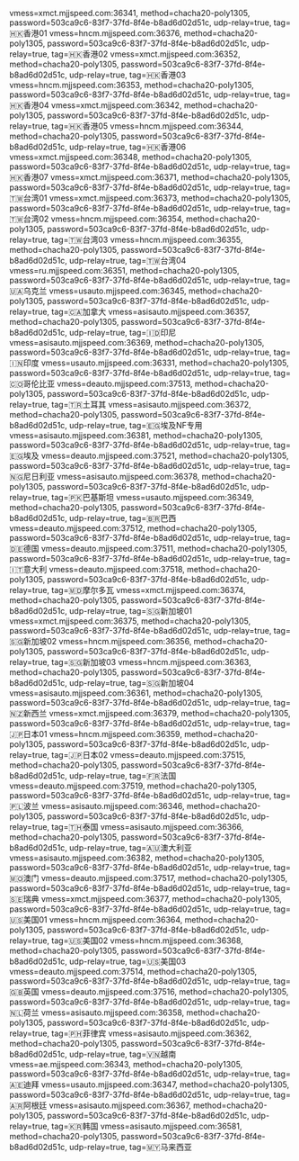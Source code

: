 vmess=xmct.mjjspeed.com:36341, method=chacha20-poly1305, password=503ca9c6-83f7-37fd-8f4e-b8ad6d02d51c, udp-relay=true, tag=🇭🇰香港01
vmess=hncm.mjjspeed.com:36376, method=chacha20-poly1305, password=503ca9c6-83f7-37fd-8f4e-b8ad6d02d51c, udp-relay=true, tag=🇭🇰香港02
vmess=xmct.mjjspeed.com:36352, method=chacha20-poly1305, password=503ca9c6-83f7-37fd-8f4e-b8ad6d02d51c, udp-relay=true, tag=🇭🇰香港03
vmess=hncm.mjjspeed.com:36353, method=chacha20-poly1305, password=503ca9c6-83f7-37fd-8f4e-b8ad6d02d51c, udp-relay=true, tag=🇭🇰香港04
vmess=xmct.mjjspeed.com:36342, method=chacha20-poly1305, password=503ca9c6-83f7-37fd-8f4e-b8ad6d02d51c, udp-relay=true, tag=🇭🇰香港05
vmess=hncm.mjjspeed.com:36344, method=chacha20-poly1305, password=503ca9c6-83f7-37fd-8f4e-b8ad6d02d51c, udp-relay=true, tag=🇭🇰香港06
vmess=xmct.mjjspeed.com:36348, method=chacha20-poly1305, password=503ca9c6-83f7-37fd-8f4e-b8ad6d02d51c, udp-relay=true, tag=🇭🇰香港07
vmess=xmct.mjjspeed.com:36371, method=chacha20-poly1305, password=503ca9c6-83f7-37fd-8f4e-b8ad6d02d51c, udp-relay=true, tag=🇹🇼台湾01
vmess=xmct.mjjspeed.com:36373, method=chacha20-poly1305, password=503ca9c6-83f7-37fd-8f4e-b8ad6d02d51c, udp-relay=true, tag=🇹🇼台湾02
vmess=hncm.mjjspeed.com:36354, method=chacha20-poly1305, password=503ca9c6-83f7-37fd-8f4e-b8ad6d02d51c, udp-relay=true, tag=🇹🇼台湾03
vmess=hncm.mjjspeed.com:36355, method=chacha20-poly1305, password=503ca9c6-83f7-37fd-8f4e-b8ad6d02d51c, udp-relay=true, tag=🇹🇼台湾04
vmess=ru.mjjspeed.com:36351, method=chacha20-poly1305, password=503ca9c6-83f7-37fd-8f4e-b8ad6d02d51c, udp-relay=true, tag=🇺🇦乌克兰
vmess=usauto.mjjspeed.com:36345, method=chacha20-poly1305, password=503ca9c6-83f7-37fd-8f4e-b8ad6d02d51c, udp-relay=true, tag=🇨🇦加拿大
vmess=asisauto.mjjspeed.com:36357, method=chacha20-poly1305, password=503ca9c6-83f7-37fd-8f4e-b8ad6d02d51c, udp-relay=true, tag=🇮🇩印尼
vmess=asisauto.mjjspeed.com:36369, method=chacha20-poly1305, password=503ca9c6-83f7-37fd-8f4e-b8ad6d02d51c, udp-relay=true, tag=🇮🇳印度
vmess=usauto.mjjspeed.com:36331, method=chacha20-poly1305, password=503ca9c6-83f7-37fd-8f4e-b8ad6d02d51c, udp-relay=true, tag=🇨🇴哥伦比亚
vmess=deauto.mjjspeed.com:37513, method=chacha20-poly1305, password=503ca9c6-83f7-37fd-8f4e-b8ad6d02d51c, udp-relay=true, tag=🇹🇷土耳其
vmess=asisauto.mjjspeed.com:36372, method=chacha20-poly1305, password=503ca9c6-83f7-37fd-8f4e-b8ad6d02d51c, udp-relay=true, tag=🇪🇬埃及NF专用
vmess=asisauto.mjjspeed.com:36381, method=chacha20-poly1305, password=503ca9c6-83f7-37fd-8f4e-b8ad6d02d51c, udp-relay=true, tag=🇪🇬埃及
vmess=deauto.mjjspeed.com:37521, method=chacha20-poly1305, password=503ca9c6-83f7-37fd-8f4e-b8ad6d02d51c, udp-relay=true, tag=🇳🇬尼日利亚
vmess=asisauto.mjjspeed.com:36378, method=chacha20-poly1305, password=503ca9c6-83f7-37fd-8f4e-b8ad6d02d51c, udp-relay=true, tag=🇵🇰巴基斯坦
vmess=usauto.mjjspeed.com:36349, method=chacha20-poly1305, password=503ca9c6-83f7-37fd-8f4e-b8ad6d02d51c, udp-relay=true, tag=🇧🇷巴西
vmess=deauto.mjjspeed.com:37512, method=chacha20-poly1305, password=503ca9c6-83f7-37fd-8f4e-b8ad6d02d51c, udp-relay=true, tag=🇩🇪德国
vmess=deauto.mjjspeed.com:37511, method=chacha20-poly1305, password=503ca9c6-83f7-37fd-8f4e-b8ad6d02d51c, udp-relay=true, tag=🇮🇹意大利
vmess=deauto.mjjspeed.com:37518, method=chacha20-poly1305, password=503ca9c6-83f7-37fd-8f4e-b8ad6d02d51c, udp-relay=true, tag=🇲🇩摩尔多瓦
vmess=xmct.mjjspeed.com:36374, method=chacha20-poly1305, password=503ca9c6-83f7-37fd-8f4e-b8ad6d02d51c, udp-relay=true, tag=🇸🇬新加坡01
vmess=xmct.mjjspeed.com:36375, method=chacha20-poly1305, password=503ca9c6-83f7-37fd-8f4e-b8ad6d02d51c, udp-relay=true, tag=🇸🇬新加坡02
vmess=hncm.mjjspeed.com:36356, method=chacha20-poly1305, password=503ca9c6-83f7-37fd-8f4e-b8ad6d02d51c, udp-relay=true, tag=🇸🇬新加坡03
vmess=hncm.mjjspeed.com:36363, method=chacha20-poly1305, password=503ca9c6-83f7-37fd-8f4e-b8ad6d02d51c, udp-relay=true, tag=🇸🇬新加坡04
vmess=asisauto.mjjspeed.com:36361, method=chacha20-poly1305, password=503ca9c6-83f7-37fd-8f4e-b8ad6d02d51c, udp-relay=true, tag=🇳🇿新西兰
vmess=xmct.mjjspeed.com:36379, method=chacha20-poly1305, password=503ca9c6-83f7-37fd-8f4e-b8ad6d02d51c, udp-relay=true, tag=🇯🇵日本01
vmess=hncm.mjjspeed.com:36359, method=chacha20-poly1305, password=503ca9c6-83f7-37fd-8f4e-b8ad6d02d51c, udp-relay=true, tag=🇯🇵日本02
vmess=deauto.mjjspeed.com:37515, method=chacha20-poly1305, password=503ca9c6-83f7-37fd-8f4e-b8ad6d02d51c, udp-relay=true, tag=🇫🇷法国
vmess=deauto.mjjspeed.com:37519, method=chacha20-poly1305, password=503ca9c6-83f7-37fd-8f4e-b8ad6d02d51c, udp-relay=true, tag=🇵🇱波兰
vmess=asisauto.mjjspeed.com:36346, method=chacha20-poly1305, password=503ca9c6-83f7-37fd-8f4e-b8ad6d02d51c, udp-relay=true, tag=🇹🇭泰国
vmess=asisauto.mjjspeed.com:36366, method=chacha20-poly1305, password=503ca9c6-83f7-37fd-8f4e-b8ad6d02d51c, udp-relay=true, tag=🇦🇺澳大利亚
vmess=asisauto.mjjspeed.com:36382, method=chacha20-poly1305, password=503ca9c6-83f7-37fd-8f4e-b8ad6d02d51c, udp-relay=true, tag=🇲🇴澳门
vmess=deauto.mjjspeed.com:37517, method=chacha20-poly1305, password=503ca9c6-83f7-37fd-8f4e-b8ad6d02d51c, udp-relay=true, tag=🇸🇪瑞典
vmess=xmct.mjjspeed.com:36377, method=chacha20-poly1305, password=503ca9c6-83f7-37fd-8f4e-b8ad6d02d51c, udp-relay=true, tag=🇺🇸美国01
vmess=hncm.mjjspeed.com:36364, method=chacha20-poly1305, password=503ca9c6-83f7-37fd-8f4e-b8ad6d02d51c, udp-relay=true, tag=🇺🇸美国02
vmess=hncm.mjjspeed.com:36368, method=chacha20-poly1305, password=503ca9c6-83f7-37fd-8f4e-b8ad6d02d51c, udp-relay=true, tag=🇺🇸美国03
vmess=deauto.mjjspeed.com:37514, method=chacha20-poly1305, password=503ca9c6-83f7-37fd-8f4e-b8ad6d02d51c, udp-relay=true, tag=🇬🇧英国
vmess=deauto.mjjspeed.com:37516, method=chacha20-poly1305, password=503ca9c6-83f7-37fd-8f4e-b8ad6d02d51c, udp-relay=true, tag=🇳🇱荷兰
vmess=asisauto.mjjspeed.com:36358, method=chacha20-poly1305, password=503ca9c6-83f7-37fd-8f4e-b8ad6d02d51c, udp-relay=true, tag=🇵🇭菲律宾
vmess=asisauto.mjjspeed.com:36362, method=chacha20-poly1305, password=503ca9c6-83f7-37fd-8f4e-b8ad6d02d51c, udp-relay=true, tag=🇻🇳越南
vmess=ae.mjjspeed.com:36343, method=chacha20-poly1305, password=503ca9c6-83f7-37fd-8f4e-b8ad6d02d51c, udp-relay=true, tag=🇦🇪迪拜
vmess=usauto.mjjspeed.com:36347, method=chacha20-poly1305, password=503ca9c6-83f7-37fd-8f4e-b8ad6d02d51c, udp-relay=true, tag=🇦🇷阿根廷
vmess=asisauto.mjjspeed.com:36367, method=chacha20-poly1305, password=503ca9c6-83f7-37fd-8f4e-b8ad6d02d51c, udp-relay=true, tag=🇰🇷韩国
vmess=asisauto.mjjspeed.com:36581, method=chacha20-poly1305, password=503ca9c6-83f7-37fd-8f4e-b8ad6d02d51c, udp-relay=true, tag=🇲🇾马来西亚
